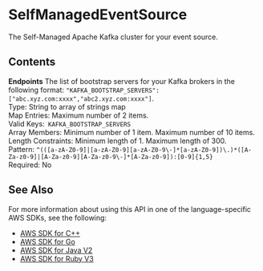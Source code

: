 # SelfManagedEventSource<a name="API_SelfManagedEventSource"></a>

The Self\-Managed Apache Kafka cluster for your event source\.

## Contents<a name="API_SelfManagedEventSource_Contents"></a>

 **Endpoints**   <a name="SSS-Type-SelfManagedEventSource-Endpoints"></a>
The list of bootstrap servers for your Kafka brokers in the following format: `"KAFKA_BOOTSTRAP_SERVERS": ["abc.xyz.com:xxxx","abc2.xyz.com:xxxx"]`\.  
Type: String to array of strings map  
Map Entries: Maximum number of 2 items\.  
Valid Keys:` KAFKA_BOOTSTRAP_SERVERS`   
Array Members: Minimum number of 1 item\. Maximum number of 10 items\.  
Length Constraints: Minimum length of 1\. Maximum length of 300\.  
Pattern: `^(([a-zA-Z0-9]|[a-zA-Z0-9][a-zA-Z0-9\-]*[a-zA-Z0-9])\.)*([A-Za-z0-9]|[A-Za-z0-9][A-Za-z0-9\-]*[A-Za-z0-9]):[0-9]{1,5}`   
Required: No

## See Also<a name="API_SelfManagedEventSource_SeeAlso"></a>

For more information about using this API in one of the language\-specific AWS SDKs, see the following:
+  [AWS SDK for C\+\+](https://docs.aws.amazon.com/goto/SdkForCpp/lambda-2015-03-31/SelfManagedEventSource) 
+  [AWS SDK for Go](https://docs.aws.amazon.com/goto/SdkForGoV1/lambda-2015-03-31/SelfManagedEventSource) 
+  [AWS SDK for Java V2](https://docs.aws.amazon.com/goto/SdkForJavaV2/lambda-2015-03-31/SelfManagedEventSource) 
+  [AWS SDK for Ruby V3](https://docs.aws.amazon.com/goto/SdkForRubyV3/lambda-2015-03-31/SelfManagedEventSource) 